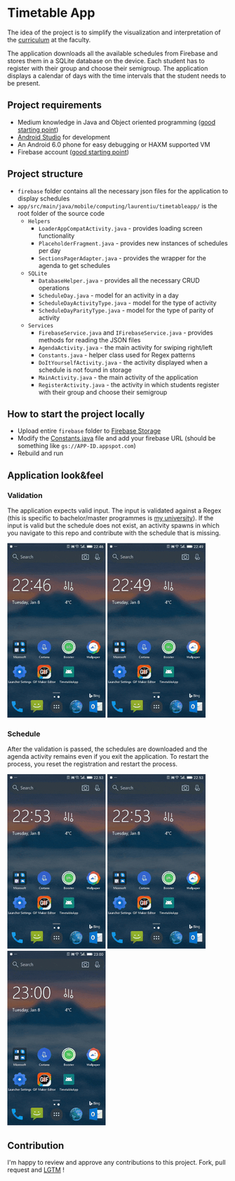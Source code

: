 # Timetable App

The idea of the project is to simplify the visualization and interpretation of the [curriculum](http://acs.pub.ro/~cpop/orare_sem1/) at the faculty. 

The application downloads all the available schedules from Firebase and stores them in a SQLite database on the device. Each student has to register with their group and choose their semigroup. The application displays a calendar of days with the time intervals that the student needs to be present.

## Project requirements

- Medium knowledge in Java and Object oriented programming ([good starting point](https://github.com/in28minutes/java-a-course-for-beginners))
- [Android Studio](https://developer.android.com/studio/) for development
- An Android 6.0 phone for easy debugging or HAXM supported VM
- Firebase account ([good starting point](https://firebase.google.com/))

## Project structure

- `firebase` folder contains all the necessary json files for the application to display schedules
- `app/src/main/java/mobile/computing/laurentiu/timetableapp/` is the root folder of the source code
  - `Helpers`
    - `LoaderAppCompatActivity.java` - provides loading screen functionality
    - `PlaceholderFragment.java` - provides new instances of schedules per day
    - `SectionsPagerAdapter.java` - provides the wrapper for the agenda to get schedules
  - `SQLite`
    - `DatabaseHelper.java` - provides all the necessary CRUD operations
    - `ScheduleDay.java` - model for an activity in a day
    - `ScheduleDayActivityType.java` - model for the type of activity
    - `ScheduleDayParityType.java` - model for the type of parity of activity
  - `Services`
    - `FirebaseService.java` and `IFirebaseService.java` - provides methods for reading the JSON files
    - `AgendaActivity.java` - the main activity for swiping right/left
    - `Constants.java` - helper class used for Regex patterns
    - `DoItYourselfActivity.java` - the activity displayed when a schedule is not found in storage
    - `MainActivity.java` - the main activity of the application
    - `RegisterActivity.java` - the activity in which students register with their group and choose their semigroup

## How to start the project locally

- Upload entire `firebase` folder to [Firebase Storage](https://firebase.google.com/products/storage/)
- Modify the [Constants.java](https://github.com/laurentiustamate94/timetable-app/blob/master/app/src/main/java/mobile/computing/laurentiu/timetableapp/Constants.java#L14) file and add your firebase URL (should be something like `gs://APP-ID.appspot.com`)
- Rebuild and run

## Application look&feel

### Validation

The application expects valid input. The input is validated against a Regex (this is specific to bachelor/master programmes is [my university](https://upb.ro/en/)). If the input is valid but the schedule does not exist, an activity spawns in which you navigate to this repo and contribute with the schedule that is missing.

<img src="https://github.com/laurentiustamate94/timetable-app/blob/master/images/validation.gif" height="400"> <img src="https://github.com/laurentiustamate94/timetable-app/blob/master/images/doityourself.gif" height="400">

### Schedule

After the validation is passed, the schedules are downloaded and the agenda activity remains even if you exit the application. To restart the process, you reset the registration and restart the process.

<img src="https://github.com/laurentiustamate94/timetable-app/blob/master/images/scheduledemo.gif" height="400"> <img src="https://github.com/laurentiustamate94/timetable-app/blob/master/images/scheduleremains.gif" height="400"> <img src="https://github.com/laurentiustamate94/timetable-app/blob/master/images/restartprocess.gif" height="400">

## Contribution

I'm happy to review and approve any contributions to this project. Fork, pull request and [LGTM](https://www.urbandictionary.com/define.php?term=LGTM) !
